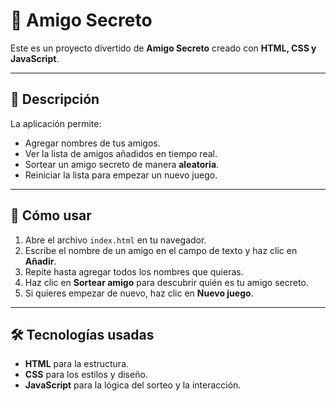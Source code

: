 # 🎁 Amigo Secreto

Este es un proyecto divertido de **Amigo Secreto** creado con **HTML, CSS y JavaScript**.

---

## 📝 Descripción

La aplicación permite:  
- Agregar nombres de tus amigos.  
- Ver la lista de amigos añadidos en tiempo real.  
- Sortear un amigo secreto de manera **aleatoria**.  
- Reiniciar la lista para empezar un nuevo juego.

---

## 🚀 Cómo usar

1. Abre el archivo `index.html` en tu navegador.  
2. Escribe el nombre de un amigo en el campo de texto y haz clic en **Añadir**.  
3. Repite hasta agregar todos los nombres que quieras.  
4. Haz clic en **Sortear amigo** para descubrir quién es tu amigo secreto.  
5. Si quieres empezar de nuevo, haz clic en **Nuevo juego**.

---

## 🛠 Tecnologías usadas

- **HTML** para la estructura.  
- **CSS** para los estilos y diseño.  
- **JavaScript** para la lógica del sorteo y la interacción.

